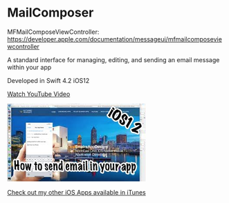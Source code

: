 # MailComposer

MFMailComposeViewController: https://developer.apple.com/documentation/messageui/mfmailcomposeviewcontroller

A standard interface for managing, editing, and sending an email message within your app

Developed in Swift 4.2 iOS12

<a href="https://youtu.be/IeNCbP5FJB4">Watch YouTube Video</a>

<img src="https://github.com/EmpireAppDesignz/MailComposer/blob/master/mqdefault-2.jpg"/>

<a href="http://www.empireappdesignz.com">Check out my other iOS Apps available in iTunes</a>
